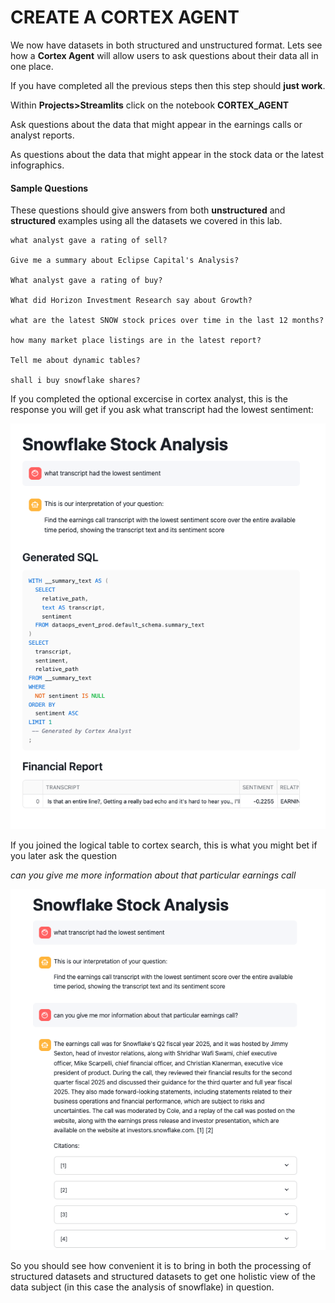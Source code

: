 # <h1black>CREATE A </h1black><h1blue>CORTEX AGENT</h1blue>


We now have datasets in both structured and unstructured format.  Lets see how a **Cortex Agent** will allow users to ask questions about their data all in one place.  

If you have completed all the previous steps then this step should **just work**.

Within **Projects>Streamlits** click on the notebook **CORTEX_AGENT**

Ask questions about the data that might appear in the earnings calls or analyst reports.

As questions about the data that might appear in the stock data or the latest infographics.


#### <h1h1sub> Sample Questions</h1h1sub>

These questions should give answers from both **unstructured** and **structured** examples using all the datasets we covered in this lab.

```
what analyst gave a rating of sell?

Give me a summary about Eclipse Capital's Analysis?

What analyst gave a rating of buy?

What did Horizon Investment Research say about Growth?

what are the latest SNOW stock prices over time in the last 12 months?

how many market place listings are in the latest report?

Tell me about dynamic tables?

shall i buy snowflake shares?

```

If you completed the optional excercise in cortex analyst, this is the response you will get if you ask what transcript had the lowest sentiment:

![alt text](assets/analyst/C010.png)


If you joined the logical table to cortex search, this is what you might bet if you later ask the question

*can you give me more information about that particular earnings call*

![alt text](assets/analyst/C011.png)


So you should see how convenient it is to bring in both the processing of structured datasets and structured datasets to get one holistic view of the data subject (in this case the analysis of snowflake) in question.



